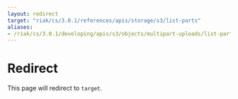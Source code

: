 ```yaml
---
layout: redirect
target: "riak/cs/3.0.1/references/apis/storage/s3/list-parts"
aliases:
- /riak/cs/3.0.1/developing/apis/s3/objects/multipart-uploads/list-parts
---
```


# Redirect

This page will redirect to `target`.

